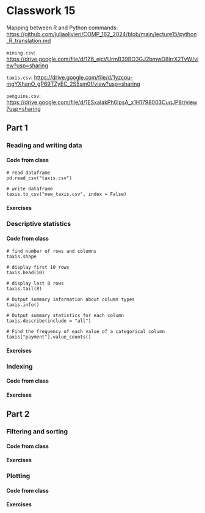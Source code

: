 # Classwork 15

Mapping between R and Python commands: https://github.com/juliaolivieri/COMP_162_2024/blob/main/lecture15/python_R_translation.md

`mining.csv`: https://drive.google.com/file/d/1Z6_ejcVUrmB39BO3GJ2bmwD8lrrX2TvW/view?usp=sharing

`taxis.csv`: https://drive.google.com/file/d/1yzcou-mgYXhanO_gP69TZyEC_2S5sm0f/view?usp=sharing

`penguins.csv`: https://drive.google.com/file/d/1ESxaIakPh6IpsA_x1H1798003CuqJP8r/view?usp=sharing 

## Part 1

### Reading and writing data

#### Code from class

```
# read dataframe
pd.read_csv("taxis.csv")

# write dataframe
taxis.to_csv("new_taxis.csv", index = False)
```

#### Exercises

### Descriptive statistics

#### Code from class

```
# find number of rows and columns
taxis.shape

# display first 10 rows
taxis.head(10)

# display last 8 rows
taxis.tail(8)

# Output summary information about column types
taxis.info()

# Output summary statistics for each column
taxis.describe(include = "all")

# Find the frequency of each value of a categorical column
taxis["payment"].value_counts()
```

#### Exercises

### Indexing

#### Code from class

#### Exercises

## Part 2

### Filtering and sorting

#### Code from class

#### Exercises

### Plotting

#### Code from class

#### Exercises
